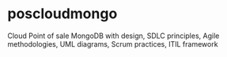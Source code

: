 # poscloudmongo
Cloud Point of sale MongoDB with design,  SDLC principles,   Agile methodologies, UML diagrams, Scrum practices, ITIL framework

